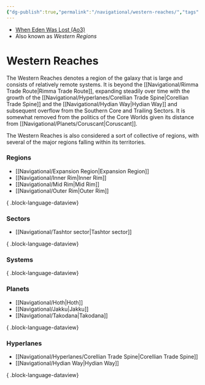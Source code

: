 ```yaml
---
{"dg-publish":true,"permalink":"/navigational/western-reaches/","tags":["map","region","corellianspine","hydian"]}
---
```


- [When Eden Was Lost (Ao3)](https://archiveofourown.org/works/19334440/chapters/45992584)
- Also known as *Western Regions*
# Western Reaches

The Western Reaches denotes a region of the galaxy that is large and consists of relatively remote systems. It is beyond the [[Navigational/Rimma Trade Route\|Rimma Trade Route]], expanding steadily over time with the growth of the [[Navigational/Hyperlanes/Corellian Trade Spine\|Corellian Trade Spine]] and the [[Navigational/Hydian Way\|Hydian Way]] and subsequent overflow from the Southern Core and Trailing Sectors. It is somewhat removed from the politics of the Core Worlds given its distance from [[Navigational/Planets/Coruscant\|Coruscant]]. 

The Western Reaches is also considered a sort of collective of regions, with several of the major regions falling within its territories.

### Regions
- [[Navigational/Expansion Region\|Expansion Region]]
- [[Navigational/Inner Rim\|Inner Rim]]
- [[Navigational/Mid Rim\|Mid Rim]]
- [[Navigational/Outer Rim\|Outer Rim]]

{ .block-language-dataview}
### Sectors
- [[Navigational/Tashtor sector\|Tashtor sector]]

{ .block-language-dataview}
### Systems

{ .block-language-dataview}
### Planets
- [[Navigational/Hoth\|Hoth]]
- [[Navigational/Jakku\|Jakku]]
- [[Navigational/Takodana\|Takodana]]

{ .block-language-dataview}
### Hyperlanes
- [[Navigational/Hyperlanes/Corellian Trade Spine\|Corellian Trade Spine]]
- [[Navigational/Hydian Way\|Hydian Way]]

{ .block-language-dataview}